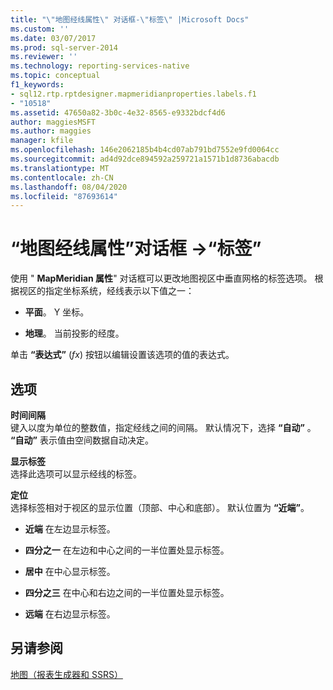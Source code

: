 ```yaml
---
title: "\"地图经线属性\" 对话框-\"标签\" |Microsoft Docs"
ms.custom: ''
ms.date: 03/07/2017
ms.prod: sql-server-2014
ms.reviewer: ''
ms.technology: reporting-services-native
ms.topic: conceptual
f1_keywords:
- sql12.rtp.rptdesigner.mapmeridianproperties.labels.f1
- "10518"
ms.assetid: 47650a82-3b0c-4e32-8565-e9332bdcf4d6
author: maggiesMSFT
ms.author: maggies
manager: kfile
ms.openlocfilehash: 146e2062185b4b4cd07ab791bd7552e9fd0064cc
ms.sourcegitcommit: ad4d92dce894592a259721a1571b1d8736abacdb
ms.translationtype: MT
ms.contentlocale: zh-CN
ms.lasthandoff: 08/04/2020
ms.locfileid: "87693614"
---
```

# <a name="map-meridian-properties-dialog-box-labels"></a>“地图经线属性”对话框 ->“标签”
  使用 " **MapMeridian 属性**" 对话框可以更改地图视区中垂直网格的标签选项。 根据视区的指定坐标系统，经线表示以下值之一：  
  
-   **平面**。 Y 坐标。  
  
-   **地理**。 当前投影的经度。  
  
 单击 **“表达式”** (*fx*) 按钮以编辑设置该选项的值的表达式。  
  
## <a name="options"></a>选项  
 **时间间隔**  
 键入以度为单位的整数值，指定经线之间的间隔。 默认情况下，选择 **“自动”** 。 **“自动”** 表示值由空间数据自动决定。  
  
 **显示标签**  
 选择此选项可以显示经线的标签。  
  
 **定位**  
 选择标签相对于视区的显示位置（顶部、中心和底部）。 默认位置为 **“近端”**。  
  
-   **近端** 在左边显示标签。  
  
-   **四分之一** 在左边和中心之间的一半位置处显示标签。  
  
-   **居中** 在中心显示标签。  
  
-   **四分之三** 在中心和右边之间的一半位置处显示标签。  
  
-   **远端** 在右边显示标签。  
  
## <a name="see-also"></a>另请参阅  
 [地图（报表生成器和 SSRS）](report-design/maps-report-builder-and-ssrs.md)  
  
  
